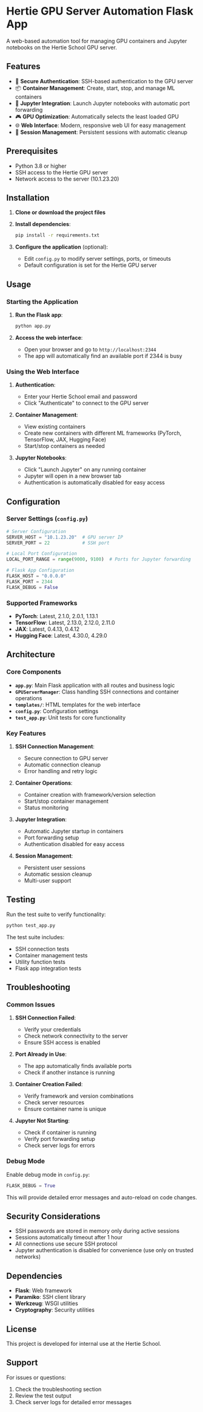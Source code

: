 # Hertie GPU Server Automation Flask App

A web-based automation tool for managing GPU containers and Jupyter notebooks on the Hertie School GPU server.

## Features

- 🔐 **Secure Authentication**: SSH-based authentication to the GPU server
- 📦 **Container Management**: Create, start, stop, and manage ML containers
- 🚀 **Jupyter Integration**: Launch Jupyter notebooks with automatic port forwarding
- 🎮 **GPU Optimization**: Automatically selects the least loaded GPU
- 🌐 **Web Interface**: Modern, responsive web UI for easy management
- 🔄 **Session Management**: Persistent sessions with automatic cleanup

## Prerequisites

- Python 3.8 or higher
- SSH access to the Hertie GPU server
- Network access to the server (10.1.23.20)

## Installation

1. **Clone or download the project files**

2. **Install dependencies**:
   ```bash
   pip install -r requirements.txt
   ```

3. **Configure the application** (optional):
   - Edit `config.py` to modify server settings, ports, or timeouts
   - Default configuration is set for the Hertie GPU server

## Usage

### Starting the Application

1. **Run the Flask app**:
   ```bash
   python app.py
   ```

2. **Access the web interface**:
   - Open your browser and go to `http://localhost:2344`
   - The app will automatically find an available port if 2344 is busy

### Using the Web Interface

1. **Authentication**:
   - Enter your Hertie School email and password
   - Click "Authenticate" to connect to the GPU server

2. **Container Management**:
   - View existing containers
   - Create new containers with different ML frameworks (PyTorch, TensorFlow, JAX, Hugging Face)
   - Start/stop containers as needed

3. **Jupyter Notebooks**:
   - Click "Launch Jupyter" on any running container
   - Jupyter will open in a new browser tab
   - Authentication is automatically disabled for easy access

## Configuration

### Server Settings (`config.py`)

```python
# Server Configuration
SERVER_HOST = "10.1.23.20"  # GPU server IP
SERVER_PORT = 22            # SSH port

# Local Port Configuration
LOCAL_PORT_RANGE = range(9000, 9100)  # Ports for Jupyter forwarding

# Flask App Configuration
FLASK_HOST = "0.0.0.0"
FLASK_PORT = 2344
FLASK_DEBUG = False
```

### Supported Frameworks

- **PyTorch**: Latest, 2.1.0, 2.0.1, 1.13.1
- **TensorFlow**: Latest, 2.13.0, 2.12.0, 2.11.0
- **JAX**: Latest, 0.4.13, 0.4.12
- **Hugging Face**: Latest, 4.30.0, 4.29.0

## Architecture

### Core Components

- **`app.py`**: Main Flask application with all routes and business logic
- **`GPUServerManager`**: Class handling SSH connections and container operations
- **`templates/`**: HTML templates for the web interface
- **`config.py`**: Configuration settings
- **`test_app.py`**: Unit tests for core functionality

### Key Features

1. **SSH Connection Management**:
   - Secure connection to GPU server
   - Automatic connection cleanup
   - Error handling and retry logic

2. **Container Operations**:
   - Container creation with framework/version selection
   - Start/stop container management
   - Status monitoring

3. **Jupyter Integration**:
   - Automatic Jupyter startup in containers
   - Port forwarding setup
   - Authentication disabled for easy access

4. **Session Management**:
   - Persistent user sessions
   - Automatic session cleanup
   - Multi-user support

## Testing

Run the test suite to verify functionality:

```bash
python test_app.py
```

The test suite includes:
- SSH connection tests
- Container management tests
- Utility function tests
- Flask app integration tests

## Troubleshooting

### Common Issues

1. **SSH Connection Failed**:
   - Verify your credentials
   - Check network connectivity to the server
   - Ensure SSH access is enabled

2. **Port Already in Use**:
   - The app automatically finds available ports
   - Check if another instance is running

3. **Container Creation Failed**:
   - Verify framework and version combinations
   - Check server resources
   - Ensure container name is unique

4. **Jupyter Not Starting**:
   - Check if container is running
   - Verify port forwarding setup
   - Check server logs for errors

### Debug Mode

Enable debug mode in `config.py`:
```python
FLASK_DEBUG = True
```

This will provide detailed error messages and auto-reload on code changes.

## Security Considerations

- SSH passwords are stored in memory only during active sessions
- Sessions automatically timeout after 1 hour
- All connections use secure SSH protocol
- Jupyter authentication is disabled for convenience (use only on trusted networks)

## Dependencies

- **Flask**: Web framework
- **Paramiko**: SSH client library
- **Werkzeug**: WSGI utilities
- **Cryptography**: Security utilities

## License

This project is developed for internal use at the Hertie School.

## Support

For issues or questions:
1. Check the troubleshooting section
2. Review the test output
3. Check server logs for detailed error messages

